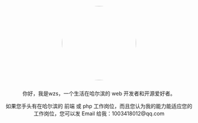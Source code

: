<p align="center" style="margin-bottom: 25px;">
  <img src="https://wzs28150.github.io/static/img/logo.jpg" width="200" style="border-radius: 100%;">
</p>
<p align="center" >
你好，我是wzs，一个生活在哈尔滨的 web 开发者和开源爱好者。
</p>
<p align="center" >
如果您手头有在哈尔滨的 前端 或 php 工作岗位，而且您认为我的能力能适应您的工作岗位，您可以发 Email 给我：1003418012@qq.com
</p>
